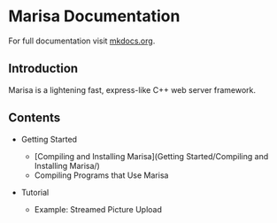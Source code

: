 # Marisa Documentation

For full documentation visit [mkdocs.org](https://mkdocs.org).

## Introduction

Marisa is a lightening fast, express-like C++ web server framework.

## Contents
* Getting Started
    * [Compiling and Installing Marisa](Getting Started/Compiling and Installing Marisa/)
    * Compiling Programs that Use Marisa

* Tutorial
    * Example: Streamed Picture Upload